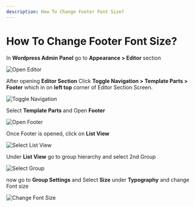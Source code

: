 ```yaml
---
description: How To Change Footer Font Size?
---
```


# How To Change Footer Font Size?

In **Wordpress Admin Panel** go to **Appearance > Editor** section

![Open Editor](/img/tutorial/cffs1OpenEditor.png)

After opening **Editor Section** Click **Toggle Navigation > Template Parts > Footer** which in on **left top** corner of Editor Section Screen.

![Toggle Navigation](/img/tutorial/cffs2toggleNavigation.png)

Select **Template Parts** and Open **Footer**

![Open Footer](/img/tutorial/cffs3openFooter.png)

Once Footer is opened, click on **List View**

![Select List View](/img/tutorial/cffs4SelectListView.png)

Under **List View** go to group hierarchy and select 2nd Group

![Select Group](/img/tutorial/cffs5selectGroup.png)

now go to **Group Settings** and Select **Size** under **Typography** and change Font size

![Change Font Size](/img/tutorial/cffs6ChangeFontSize.png)







